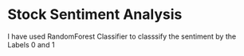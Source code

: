 # Stock Sentiment Analysis
  I have used RandomForest Classifier to classsify the sentiment by the Labels 0 and 1
